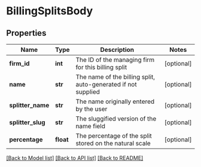 # BillingSplitsBody

## Properties
Name | Type | Description | Notes
------------ | ------------- | ------------- | -------------
**firm_id** | **int** | The ID of the managing firm for this billing split | [optional] 
**name** | **str** | The name of the billing split, auto-generated if not supplied | [optional] 
**splitter_name** | **str** | The name originally entered by the user | [optional] 
**splitter_slug** | **str** | The sluggified version of the name field | [optional] 
**percentage** | **float** | The percentage of the split stored on the natural scale | [optional] 

[[Back to Model list]](../README.md#documentation-for-models) [[Back to API list]](../README.md#documentation-for-api-endpoints) [[Back to README]](../README.md)

